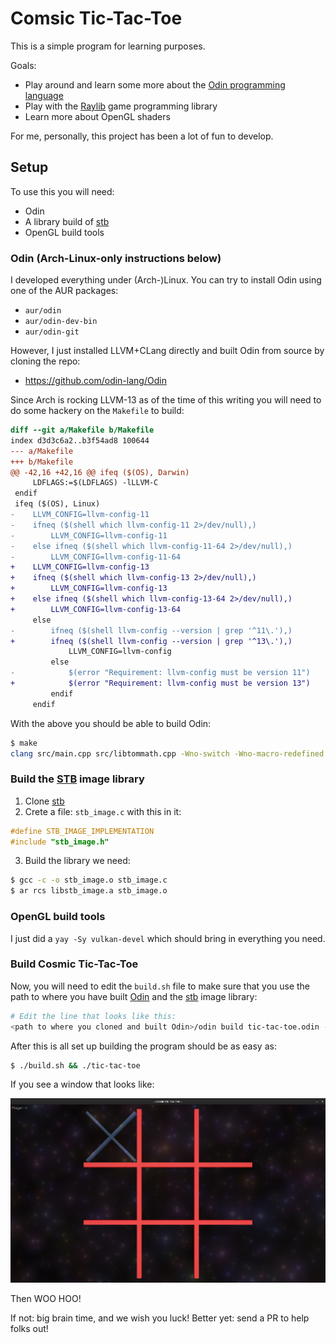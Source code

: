 # Comsic Tic-Tac-Toe

This is a simple program for learning purposes.

Goals:

* Play around and learn some more about the [Odin programming language](https://odin-lang.org/)
* Play with the [Raylib](https://www.raylib.com/) game programming library
* Learn more about OpenGL shaders

For me, personally, this project has been a lot of fun to develop.

## Setup
To use this you will need:

* Odin
* A library build of [stb](https://github.com/nothings/stb)
* OpenGL build tools

### Odin (Arch-Linux-only instructions below)
I developed everything under (Arch-)Linux.  You can try to install Odin using one of the AUR 
packages:

* `aur/odin`
* `aur/odin-dev-bin`
* `aur/odin-git`

However, I just installed LLVM+CLang directly and built Odin from source by cloning the repo:

* https://github.com/odin-lang/Odin

Since Arch is rocking LLVM-13 as of the time of this writing you will need to do some hackery
on the `Makefile` to build:

```diff
diff --git a/Makefile b/Makefile
index d3d3c6a2..b3f54ad8 100644
--- a/Makefile
+++ b/Makefile
@@ -42,16 +42,16 @@ ifeq ($(OS), Darwin)
     LDFLAGS:=$(LDFLAGS) -lLLVM-C
 endif
 ifeq ($(OS), Linux)
-    LLVM_CONFIG=llvm-config-11
-    ifneq ($(shell which llvm-config-11 2>/dev/null),)
-        LLVM_CONFIG=llvm-config-11
-    else ifneq ($(shell which llvm-config-11-64 2>/dev/null),)
-        LLVM_CONFIG=llvm-config-11-64
+    LLVM_CONFIG=llvm-config-13
+    ifneq ($(shell which llvm-config-13 2>/dev/null),)
+        LLVM_CONFIG=llvm-config-13
+    else ifneq ($(shell which llvm-config-13-64 2>/dev/null),)
+        LLVM_CONFIG=llvm-config-13-64
     else
-        ifneq ($(shell llvm-config --version | grep '^11\.'),)
+        ifneq ($(shell llvm-config --version | grep '^13\.'),)
             LLVM_CONFIG=llvm-config
         else
-            $(error "Requirement: llvm-config must be version 11")
+            $(error "Requirement: llvm-config must be version 13")
         endif
     endif
```

With the above you should be able to build Odin:

```bash
$ make
clang src/main.cpp src/libtommath.cpp -Wno-switch -Wno-macro-redefined -Wno-unused-value -std=c++14 -DGIT_SHA=\"38725fc0\" -DODIN_VERSION_RAW=\"dev-2022-01\" -I/usr/include -std=c++14   -fno-exceptions -D_GNU_SOURCE -D__STDC_CONSTANT_MACROS -D__STDC_FORMAT_MACROS -D__STDC_LIMIT_MACROS -L/usr/lib  -g -pthread -ldl -lm -lstdc++ -lLLVM-13 -o odin
```

### Build the [STB](https://github.com/nothings/stb) image library

1. Clone [stb](https://github.com/nothings/stb)
2. Crete a file: `stb_image.c` with this in it:

```c
#define STB_IMAGE_IMPLEMENTATION
#include "stb_image.h"
```

3. Build the library we need:

```bash
$ gcc -c -o stb_image.o stb_image.c
$ ar rcs libstb_image.a stb_image.o
```

### OpenGL build tools

I just did a `yay -Sy vulkan-devel` which should bring in everything you need.

### Build Cosmic Tic-Tac-Toe

Now, you will need to edit the `build.sh` file to make sure that you use the path to where you have
built [Odin](https://odin-lang.org/) and the [stb](https://github.com/nothings/stb) image library:

```bash
# Edit the line that looks like this:
<path to where you cloned and built Odin>/odin build tic-tac-toe.odin -vet -debug -extra-linker-flags:'<path to where you built the libstb_image.a file>/libstb_image.a'
```

After this is all set up building the program should be as easy as:

```bash
$ ./build.sh && ./tic-tac-toe
```

If you see a window that looks like:

![screenshot](./screenshot.png "Tic-Tac-Toe in the Cosmos!")

Then WOO HOO!

If not: big brain time, and we wish you luck!  Better yet: send a PR to help folks out!